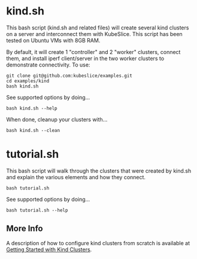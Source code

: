 # kind.sh

This bash script (kind.sh and related files) will create several kind clusters on a server and interconnect them with KubeSlice.   This script has been tested on Ubuntu VMs with 8GB RAM.

By default, it will create 1 "controller" and 2 "worker" clusters, connect them, and install iperf client/server in the two worker clusters to demonstrate connectivity.    To use:

```
git clone git@github.com:kubeslice/examples.git
cd examples/kind
bash kind.sh
```

See supported options by doing...

```
bash kind.sh --help 
```

When done, cleanup your clusters with...
```
bash kind.sh --clean
```

# tutorial.sh

This bash script will walk through the clusters that were created by kind.sh and explain the various elements and how they connect.

```
bash tutorial.sh
```

See supported options by doing...

```
bash tutorial.sh --help 
```

## More Info
A description of how to configure kind clusters from scratch is available at [Getting Started with Kind Clusters](https://docs.avesha.io/documentation/open-source/0.2.0/getting-started-with-kind-clusters).

